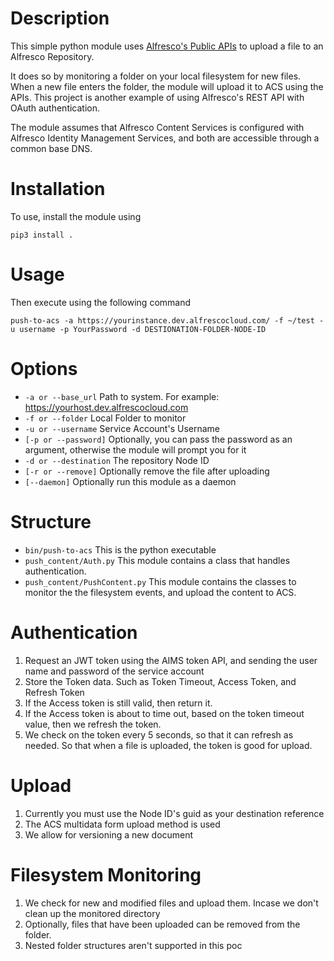 # Description
This simple python module uses [Alfresco's Public APIs] to upload a 
file to an Alfresco Repository.

It does so by monitoring a folder on your local filesystem for new files.
When a new file enters the folder, the module will upload it to ACS using the APIs.
This project is another example of using Alfresco's REST API with OAuth authentication.

The module assumes that Alfresco Content Services is configured with 
Alfresco Identity Management Services, and both are accessible through
a common base DNS.

# Installation
To use, install the module using
```shell script
pip3 install .
```

# Usage
Then execute using the following command
```shell script
push-to-acs -a https://yourinstance.dev.alfrescocloud.com/ -f ~/test -u username -p YourPassword -d DESTIONATION-FOLDER-NODE-ID

```
# Options
* `-a or --base_url` Path to system. For example: https://yourhost.dev.alfrescocloud.com
* `-f or --folder` Local Folder to monitor
* `-u or --username` Service Account's Username
* `[-p or --password]` Optionally, you can pass the password as an argument, otherwise the module will prompt you for it
* `-d or --destination` The repository Node ID
* `[-r or --remove]` Optionally remove the file after uploading
* `[--daemon]` Optionally run this module as a daemon

# Structure
* `bin/push-to-acs` This is the python executable
* `push_content/Auth.py` This module contains a class that handles authentication.
* `push_content/PushContent.py` This module contains the classes to monitor the the filesystem events, and upload the 
content to ACS.

# Authentication
1. Request an JWT token using the AIMS token API, and sending the user name and password of the service account
2. Store the Token data. Such as Token Timeout, Access Token, and Refresh Token
3. If the Access token is still valid, then return it.
4. If the Access token is about to time out, based on the token timeout value, then we refresh the token.
5. We check on the token every 5 seconds, so that it can refresh as needed. So that when a file is uploaded, the token
is good for upload.


# Upload
1. Currently you must use the Node ID's guid as your destination reference
2. The ACS multidata form upload method is used
3. We allow for versioning a new document

# Filesystem Monitoring
1. We check for new and modified files and upload them. Incase we don't clean up the monitored directory
2. Optionally, files that have been uploaded can be removed from the folder.
3. Nested folder structures aren't supported in this poc






[Alfresco's Public APIs]: https://api-explorer.alfresco.com/api-explorer/